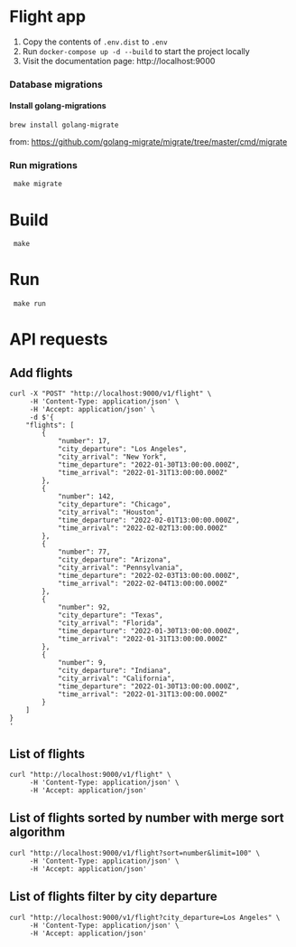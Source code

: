 # Flight app

1. Copy the contents of `.env.dist` to `.env`
2. Run `docker-compose up -d --build` to start the project locally
4. Visit the documentation page: http://localhost:9000


### Database migrations

#### Install golang-migrations
```
brew install golang-migrate
```
from: https://github.com/golang-migrate/migrate/tree/master/cmd/migrate

### Run migrations
```
 make migrate
```

# Build
```
 make
```

# Run
```
 make run
```

# API requests 

## Add flights

```
curl -X "POST" "http://localhost:9000/v1/flight" \
     -H 'Content-Type: application/json' \
     -H 'Accept: application/json' \
     -d $'{
    "flights": [
        {
            "number": 17,
            "city_departure": "Los Angeles",
            "city_arrival": "New York",
            "time_departure": "2022-01-30T13:00:00.000Z",
            "time_arrival": "2022-01-31T13:00:00.000Z"
        },
        {
            "number": 142,
            "city_departure": "Chicago",
            "city_arrival": "Houston",
            "time_departure": "2022-02-01T13:00:00.000Z",
            "time_arrival": "2022-02-02T13:00:00.000Z"
        },
        {
            "number": 77,
            "city_departure": "Arizona",
            "city_arrival": "Pennsylvania",
            "time_departure": "2022-02-03T13:00:00.000Z",
            "time_arrival": "2022-02-04T13:00:00.000Z"
        },
        {
            "number": 92,
            "city_departure": "Texas",
            "city_arrival": "Florida",
            "time_departure": "2022-01-30T13:00:00.000Z",
            "time_arrival": "2022-01-31T13:00:00.000Z"
        },
        {
            "number": 9,
            "city_departure": "Indiana",
            "city_arrival": "California",
            "time_departure": "2022-01-30T13:00:00.000Z",
            "time_arrival": "2022-01-31T13:00:00.000Z"
        }
    ]
}
'
```
## List of flights

```
curl "http://localhost:9000/v1/flight" \
     -H 'Content-Type: application/json' \
     -H 'Accept: application/json'
```

## List of flights sorted by number with merge sort algorithm

```
curl "http://localhost:9000/v1/flight?sort=number&limit=100" \
     -H 'Content-Type: application/json' \
     -H 'Accept: application/json'
```

## List of flights filter by city departure

```
curl "http://localhost:9000/v1/flight?city_departure=Los Angeles" \
     -H 'Content-Type: application/json' \
     -H 'Accept: application/json'
```

